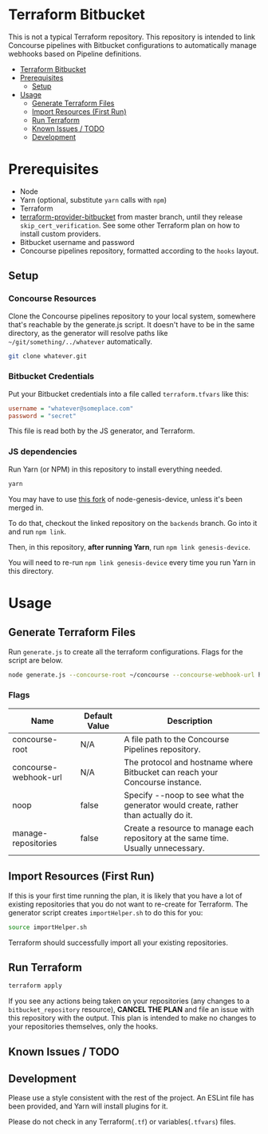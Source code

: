# Terraform Bitbucket

This is not a typical Terraform repository. This repository is intended to link Concourse pipelines with Bitbucket configurations to automatically manage webhooks based on Pipeline definitions.

<!-- MDTOC maxdepth:2 firsth1:1 numbering:0 flatten:0 bullets:1 updateOnSave:1 -->

- [Terraform Bitbucket](#Terraform-Bitbucket)
- [Prerequisites](#Prerequisites)
   - [Setup](#Setup)
- [Usage](#Usage)
   - [Generate Terraform Files](#Generate-Terraform-Files)
   - [Import Resources (First Run)](#Import-Resources-First-Run)
   - [Run Terraform](#Run-Terraform)
   - [Known Issues / TODO](#Known-Issues-TODO)
   - [Development](#Development)

<!-- /MDTOC -->

# Prerequisites

* Node
* Yarn (optional, substitute `yarn` calls with `npm`)
* Terraform
* [terraform-provider-bitbucket](https://github.com/terraform-providers/terraform-provider-bitbucket) from master branch, until they release `skip_cert_verification`. See some other Terraform plan on how to install custom providers.
* Bitbucket username and password
* Concourse pipelines repository, formatted according to the `hooks` layout.

## Setup

### Concourse Resources

Clone the Concourse pipelines repository to your local system, somewhere that's reachable by the generate.js script. It doesn't have to be in the same directory, as the generator will resolve paths like `~/git/something/../whatever` automatically.

```sh
git clone whatever.git
```

### Bitbucket Credentials

Put your Bitbucket credentials into a file called `terraform.tfvars` like this:
```ini
username = "whatever@someplace.com"
password = "secret"
```

This file is read both by the JS generator, and Terraform.

### JS dependencies

Run Yarn (or NPM) in this repository to install everything needed.

```sh
yarn
```

You may have to use [this fork](https://github.com/tprobinson/node-genesis-device) of node-genesis-device, unless it's been merged in.

To do that, checkout the linked repository on the `backends` branch. Go into it and run `npm link`.

Then, in this repository, **after running Yarn**, run `npm link genesis-device`.

You will need to re-run `npm link genesis-device` every time you run Yarn in this directory.

# Usage

## Generate Terraform Files

Run `generate.js` to create all the terraform configurations. Flags for the script are below.

```sh
node generate.js --concourse-root ~/concourse --concourse-webhook-url https://xxx.xxx.xxx.xxx
```

### Flags
| Name                  | Default Value | Description                                                                        |
| --------------------- | ------------- | ---------------------------------------------------------------------------------- |
| concourse-root        | N/A           | A file path to the Concourse Pipelines repository.                                 |
| concourse-webhook-url | N/A           | The protocol and hostname where Bitbucket can reach your Concourse instance.       |
| noop                  | false         | Specify --noop to see what the generator would create, rather than actually do it. |
| manage-repositories   | false         | Create a resource to manage each repository at the same time. Usually unnecessary.                                                                                    |


## Import Resources (First Run)

If this is your first time running the plan, it is likely that you have a lot of existing repositories that you do not want to re-create for Terraform. The generator script creates `importHelper.sh` to do this for you:

```sh
source importHelper.sh
```

Terraform should successfully import all your existing repositories.


## Run Terraform

```sh
terraform apply
```

If you see any actions being taken on your repositories (any changes to a `bitbucket_repository` resource), **CANCEL THE PLAN** and file an issue with this repository with the output. This plan is intended to make no changes to your repositories themselves, only the hooks.


## Known Issues / TODO


## Development

Please use a style consistent with the rest of the project. An ESLint file has been provided, and Yarn will install plugins for it.

Please do not check in any Terraform(`.tf`) or variables(`.tfvars`) files.
